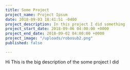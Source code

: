 ```yaml
---
title: Some Project
project_name: Project Ipsum
date: 2018-09-03 18:41:51 -0400
project_description: In this project I did something
project_start_date: 2018-09-06 04:00:00 +0000
project_end_date: 2018-09-02 04:00:00 +0000
project_image: "/uploads/robosub2.png"
published: false

---
```

Hi This is the big description of the some project I did